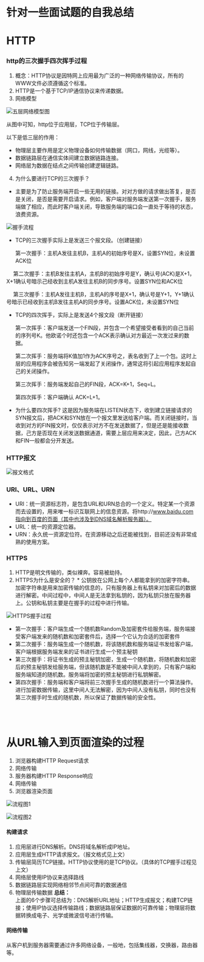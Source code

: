 # 针对一些面试题的自我总结
# HTTP
### http的三次握手四次挥手过程
1. 概念：HTTP协议是因特网上应用最为广泛的一种网络传输协议，所有的WWW文件必须遵循这个标准。
2. HTTP是一个基于TCP/IP通信协议来传递数据。
3. 网络模型
  
  ![五层网络模型图](./1.http/五层网络模型.png)

  从图中可知，http位于应用层，TCP位于传输层。

  以下是低三层的作用：
  * 物理层主要作用是定义物理设备如何传输数据（网口，网线，光缆等）。
  * 数据链路层在通信实体间建立数据链路连接。
  * 网络层为数据在结点之间传输创建逻辑链路。
4. 为什么要进行TCP的三次握手？
  * 主要是为了防止服务端开启一些无用的链接。对对方做的请求做出答复，是否是关闭，是否是需要开启请求。例如，客户端对服务端发送第一次握手，服务端做了相应，而此时客户端关闭，导致服务端的端口会一直处于等待的状态，浪费资源。
  
  ![握手流程](./1.http/握手时序图.png)

  * TCP的三次握手实际上是发送三个报文段。（创建链接） <br/>
    <!-- * 第一次握手：客户端发送一个数据包给服务端，SYN标志位为1，Seq=X
    * 第二次握手：服务端发送一个数据包给客户端，SYN标志位为1，ACK=上面的Seq+1 = X+1，Seq=Y
    * 第三次握手：客户端发送一个数据包给客户端，ACK=Y+1，Seq=z -->

     第一次握手：主机A发往主机B，主机A的初始序号是X，设置SYN位，未设置ACK位

　   第二次握手：主机B发往主机A，主机B的初始序号是Y，确认号(ACK)是X+1，X+1确认号暗示己经收到主机A发往主机B的同步序号。设置SYN位和ACK位

　  第三次握手：主机A发往主机B，主机A的序号是X+1，确认号是Y+1，Y+1确认号暗示已经收到主机B发往主机A的同步序号。设置ACK位，未设置SYN位

  * TCP的四次挥手，实际上是发送4个报文段（断开链接） <br/>
     
     第一次挥手：客户端发送一个FIN段，并包含一个希望接受者看到的自己当前的序列号K。他欧诺个时还包含一个ACK表示确认对方最近一次发过来的数据。
     
     第二次挥手：服务端将K值加1作为ACK序号之，表名收到了上一个包。这时上层的应用程序会被告知另一端发起了关闭操作，通常这将引起应用程序发起自己的关闭操作。
     
     第三次挥手：服务端发起自己的FIN段，ACK=K+1，Seq=L。
     
     第四次挥手：客户端确认 ACK=L+1。

  * 为什么要四次挥手?
    这是因为服务端在LISTEN状态下，收到建立链接请求的SYN报文后，把ACK和SYN放在一个报文里发送给客户端。而关闭链接时，当收到对方的FIN报文时，仅仅表示对方不在发送数据了，但是还是能接收数据，己方是否现在关闭发送数据通道，需要上层应用来决定，因此，己方ACK和FIN一般都会分开发送。

### HTTP报文
  ![报文格式](./1.http/报文格式.png)


### URI、URL、URN
  * URI：统一资源标志符，是包含URL和URN总合的一个定义。特定某一个资源而去设置的，用来唯一标识互联网上的信息资源。将http://www.baidu.com指向到百度的页面（其中也涉及到DNS域名解析服务器）。
  * URL：统一的资源定位器。
  * URN：永久统一资源定位符。在资源移动之后还能被找到，目前还没有非常成熟的使用方案。

### HTTPS
  1. HTTP是明文传输的，类似裸奔。容易被劫持。
  2. HTTPS为什么是安全的？
    * 公钥放在公网上每个人都能拿到的加密字符串。加密字符串是用来加密传输的信息的，只有服务器上有私钥来对加密后的数据进行解密。中间过程中，中间人是无法拿到私钥的，因为私钥只放在服务器上。公钥和私钥主要是在握手的过程中进行传输。

  ![HTTPS握手过程](./1.http/HTTPS握手过程.png)

  * 第一次握手：客户端生成一个随机数Random及加密套件给服务端，服务端接受客户端发来的随机数和加密套件后，选择一个它认为合适的加密套件
  * 第二次握手：服务端生成一个随机数，将该随机数和服务端证书发给客户端，客户端根据服务端发来的证书进行生成一个预主秘钥
  * 第三次握手：将证书生成的预主秘钥加密，生成一个随机数，将随机数和加密后的预主秘钥发给服务端，但该随机数是不能被中间人拿到的，只有客户端和服务端知道的随机数。服务端将加密的预主秘钥进行私钥解密。
  * 第四次握手：服务端和客户端将前三次握手生成的随机数进行一个算法操作。进行加密数据传输，这里中间人无法解密，因为中间人没有私钥，同时也没有第三次握手时生成的随机数，所以保证了数据传输的安全性。

<br />
<br />

# 从URL输入到页面渲染的过程

  1. 浏览器构建HTTP Request请求
  2. 网络传输
  3. 服务器构建HTTP Response响应
  4. 网络传输
  5. 浏览器渲染页面
  
  ![流程图1](./1.http/URL1.png)

  ![流程图2](./1.http/URL2.png)

#### 构建请求
  1. 应用层进行DNS解析。DNS将域名解析成IP地址。
  2. 应用层生成HTTP请求报文。（报文格式见上文）
  3. 传输层简历TCP链接。HTTP协议使用的是TCP协议。（具体的TCP握手过程见上文）
  4. 网络层使用IP协议来选择路线
  5. 数据链路层实现网络相邻节点间可靠的数据通信
  6. 物理层传输数据
  **总结：**<br/>
  上面的6个步骤可总结为：DNS解析URL地址；HTTP生成报文；构建TCP链接；使用IP协议选择传输路线；数据链路层保证数据的可靠传输；物理层将数据转换成电子、光学或微波信号进行传输。

#### 网络传输
  从客户机到服务器需要通过许多网络设备，一般地，包括集线器，交换器，路由器等。
 